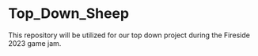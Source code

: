 # Top_Down_Sheep
This repository will be utilized for our top down project during the Fireside 2023 game jam.
